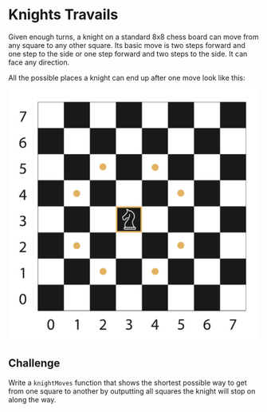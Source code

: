 # Knights Travails

Given enough turns, a knight on a standard 8x8 chess board can move from any square to any other square. Its basic move is two steps forward and one step to the side or one step forward and two steps to the side. It can face any direction.

All the possible places a knight can end up after one move look like this:

![Example of possible places a knight can end up after a move](./assets/knight-example.png)

## Challenge

Write a `knightMoves` function that shows the shortest possible way to get from one square to another by outputting all squares the knight will stop on along the way.
